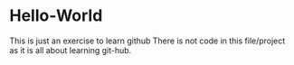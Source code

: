 # Hello-World
This is just an exercise to learn github
There is not code in this file/project as it is all about learning git-hub.
